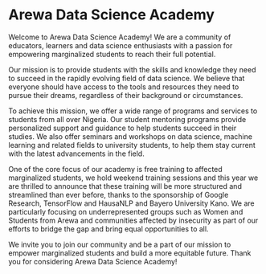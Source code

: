 # Arewa Data Science Academy

Welcome to Arewa Data Science Academy! We are a community of educators, learners and data science enthusiasts with a passion for empowering marginalized students to reach their full potential.

Our mission is to provide students with the skills and knowledge they need to succeed in the rapidly evolving field of data science. We believe that everyone should have access to the tools and resources they need to pursue their dreams, regardless of their background or circumstances.

To achieve this mission, we offer a wide range of programs and services to students from all over Nigeria. Our student mentoring programs provide personalized support and guidance to help students succeed in their studies. We also offer seminars and workshops on data science, machine learning and related fields to university students, to help them stay current with the latest advancements in the field.

One of the core focus of our academy is free training to affected marginalized students, we hold weekend training sessions and this year we are thrilled to announce that these training will be more structured and streamlined than ever before, thanks to the sponsorship of Google Research, TensorFlow and HausaNLP and Bayero University Kano. We are particularly focusing on underrepresented groups such as Women and Students from Arewa and communities affected by insecurity as part of our efforts to bridge the gap and bring equal opportunities to all.

We invite you to join our community and be a part of our mission to empower marginalized students and build a more equitable future. Thank you for considering Arewa Data Science Academy!
